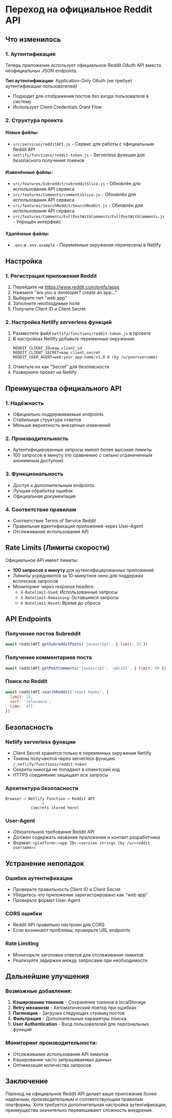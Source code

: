 # Переход на официальное Reddit API

## Что изменилось

### 1. Аутентификация
Теперь приложение использует официальное Reddit OAuth API вместо неофициальных JSON endpoints.

**Тип аутентификации**: Application-Only OAuth (не требует аутентификации пользователей)
- Подходит для отображения постов без входа пользователя в систему
- Использует Client Credentials Grant Flow

### 2. Структура проекта

#### Новые файлы:
- `src/services/redditAPI.js` - Сервис для работы с официальным Reddit API
- `netlify/functions/reddit-token.js` - Serverless функция для безопасного получения токенов

#### Изменённые файлы:
- `src/features/Subreddit/subredditSlice.js` - Обновлён для использования API сервиса
- `src/features/Comments/commentsSlice.js` - Обновлён для использования API сервиса  
- `src/features/SearchReddit/SearchReddit.js` - Обновлён для использования API сервиса
- `src/features/Comments/FullPostWithComments/FullPostWithComments.js` - Упрощён интерфейс

#### Удалённые файлы:
- `.env` и `.env.example` - Переменные окружения перенесены в Netlify

## Настройка

### 1. Регистрация приложения Reddit
1. Перейдите на https://www.reddit.com/prefs/apps
2. Нажмите "are you a developer? create an app..."
3. Выберите тип "web app"
4. Заполните необходимые поля
5. Получите Client ID и Client Secret

### 2. Настройка Netlify serverless функций
1. Разместите файл `netlify/functions/reddit-token.js` в проекте
2. В настройках Netlify добавьте переменные окружения:
   ```
   REDDIT_CLIENT_ID=ваш_client_id
   REDDIT_CLIENT_SECRET=ваш_client_secret  
   REDDIT_USER_AGENT=web:your-app-name:v1.0.0 (by /u/yourusername)
   ```
3. Отметьте их как "Secret" для безопасности
4. Разверните проект на Netlify

## Преимущества официального API

### 1. Надёжность
- Официально поддерживаемые endpoints
- Стабильная структура ответов
- Меньше вероятность внезапных изменений

### 2. Производительность
- Аутентифицированные запросы имеют более высокие лимиты
- 100 запросов в минуту (по сравнению с сильно ограниченным анонимным доступом)

### 3. Функциональность
- Доступ к дополнительным endpoints
- Лучшая обработка ошибок
- Официальная документация

### 4. Соответствие правилам
- Соответствие Terms of Service Reddit
- Правильная идентификация приложения через User-Agent
- Отслеживание использования API

## Rate Limits (Лимиты скорости)

Официальное API имеет лимиты:
- **100 запросов в минуту** для аутентифицированных приложений
- Лимиты усредняются за 10-минутное окно для поддержки всплесков запросов
- Мониторинг через response headers:
  - `X-Ratelimit-Used`: Использованные запросы  
  - `X-Ratelimit-Remaining`: Оставшиеся запросы
  - `X-Ratelimit-Reset`: Время до сброса

## API Endpoints

### Получение постов Subreddit
```javascript
await redditAPI.getSubredditPosts('javascript', { limit: 25 })
```

### Получение комментариев поста
```javascript  
await redditAPI.getPostComments('javascript', 'abc123', { limit: 50 })
```

### Поиск по Reddit
```javascript
await redditAPI.searchReddit('react hooks', { 
  limit: 25, 
  sort: 'relevance',
  time: 'all' 
})
```

## Безопасность

### Netlify serverless функции
- Client Secret хранится только в переменных окружения Netlify
- Токены получаются через serverless функцию `/.netlify/functions/reddit-token`
- Секреты никогда не попадают в клиентский код
- HTTPS соединение защищает все запросы

### Архитектура безопасности
```
Browser → Netlify Function → Reddit API
                ↑
           (secrets stored here)
```

### User-Agent
- Обязательное требование Reddit API
- Должен содержать название приложения и контакт разработчика
- Формат: `<platform>:<app ID>:<version string> (by /u/<reddit username>)`

## Устранение неполадок

### Ошибки аутентификации
- Проверьте правильность Client ID и Client Secret
- Убедитесь что приложение зарегистрировано как "web app"
- Проверьте формат User-Agent

### CORS ошибки  
- Reddit API правильно настроен для CORS
- Если возникают проблемы, проверьте URL endpoints

### Rate Limiting
- Мониторьте заголовки ответов для отслеживания лимитов
- Реализуйте задержки между запросами при необходимости

## Дальнейшие улучшения

### Возможные добавления:
1. **Кэширование токенов** - Сохранение токенов в localStorage
2. **Retry механизм** - Автоматический повтор при ошибках
3. **Пагинация** - Загрузка следующих страниц постов
4. **Фильтрация** - Дополнительные параметры поиска
5. **User Authentication** - Вход пользователей для персональных функций

### Мониторинг производительности:
- Отслеживание использования API лимитов
- Кэширование часто запрашиваемых данных
- Оптимизация количества запросов

## Заключение

Переход на официальное Reddit API делает ваше приложение более надёжным, производительным и соответствующим правилам платформы. Хотя требуется дополнительная настройка аутентификации, преимущества значительно перевешивают сложность внедрения.